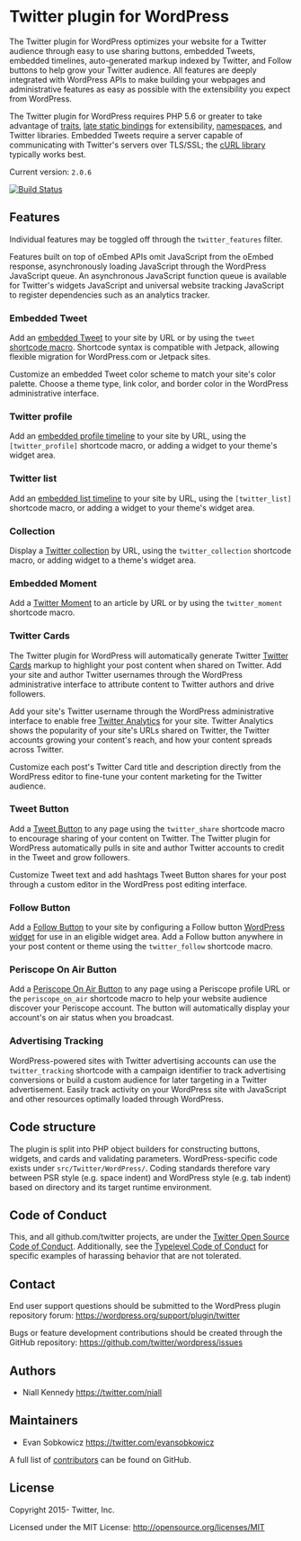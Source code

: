 # Twitter plugin for WordPress

The Twitter plugin for WordPress optimizes your website for a Twitter audience through easy to use sharing buttons, embedded Tweets, embedded timelines, auto-generated markup indexed by Twitter, and Follow buttons to help grow your Twitter audience. All features are deeply integrated with WordPress APIs to make building your webpages and administrative features as easy as possible with the extensibility you expect from WordPress.

The Twitter plugin for WordPress requires PHP 5.6 or greater to take advantage of [traits](http://php.net/manual/language.oop5.traits.php), [late static bindings](http://php.net/manual/language.oop5.late-static-bindings.php) for extensibility, [namespaces](http://php.net/manual/language.namespaces.rationale.php), and Twitter libraries. Embedded Tweets require a server capable of communicating with Twitter's servers over TLS/SSL; the [cURL library](http://php.net/manual/book.curl.php) typically works best.

Current version: `2.0.6`

[![Build Status](https://travis-ci.org/twitter/wordpress.svg)](https://travis-ci.org/twitter/wordpress)

## Features

Individual features may be toggled off through the `twitter_features` filter.

Features built on top of oEmbed APIs omit JavaScript from the oEmbed response, asynchronously loading JavaScript through the WordPress JavaScript queue. An asynchronous JavaScript function queue is available for Twitter's widgets JavaScript and universal website tracking JavaScript to register dependencies such as an analytics tracker.

### Embedded Tweet

Add an [embedded Tweet](https://github.com/twitter/wordpress/wiki/Embedded-Tweet) to your site by URL or by using the `tweet` [shortcode macro](http://codex.wordpress.org/Shortcode). Shortcode syntax is compatible with Jetpack, allowing flexible migration for WordPress.com or Jetpack sites.

Customize an embedded Tweet color scheme to match your site's color palette. Choose a theme type, link color, and border color in the WordPress administrative interface.

### Twitter profile

Add an [embedded profile timeline](https://github.com/twitter/wordpress/wiki/Embedded-Profile-Timeline) to your site by URL, using the `[twitter_profile]` shortcode macro, or adding a widget to your theme's widget area.

### Twitter list

Add an [embedded list timeline](https://github.com/twitter/wordpress/wiki/Embedded-List-Timeline) to your site by URL, using the `[twitter_list]` shortcode macro, or adding a widget to your theme's widget area.

### Collection

Display a [Twitter collection](https://github.com/twitter/wordpress/wiki/Embedded-Collection-Timeline) by URL, using the `twitter_collection` shortcode macro, or adding widget to a theme's widget area.

### Embedded Moment

Add a [Twitter Moment](https://github.com/twitter/wordpress/wiki/Moments) to an article by URL or by using the `twitter_moment` shortcode macro.

### Twitter Cards

The Twitter plugin for WordPress will automatically generate Twitter [Twitter Cards](https://github.com/twitter/wordpress/wiki/Cards) markup to highlight your post content when shared on Twitter. Add your site and author Twitter usernames through the WordPress administrative interface to attribute content to Twitter authors and drive followers.

Add your site's Twitter username through the WordPress administrative interface to enable free [Twitter Analytics](https://analytics.twitter.com/) for your site. Twitter Analytics shows the popularity of your site's URLs shared on Twitter, the Twitter accounts growing your content's reach, and how your content spreads across Twitter.

Customize each post's Twitter Card title and description directly from the WordPress editor to fine-tune your content marketing for the Twitter audience.

### Tweet Button

Add a [Tweet Button](https://github.com/twitter/wordpress/wiki/Tweet-Button) to any page using the `twitter_share` shortcode macro to encourage sharing of your content on Twitter. The Twitter plugin for WordPress automatically pulls in site and author Twitter accounts to credit in the Tweet and grow followers.

Customize Tweet text and add hashtags Tweet Button shares for your post through a custom editor in the WordPress post editing interface.

### Follow Button

Add a [Follow Button](https://github.com/twitter/wordpress/wiki/Follow-Button) to your site by configuring a Follow button [WordPress widget](http://codex.wordpress.org/WordPress_Widgets) for use in an eligible widget area. Add a Follow button anywhere in your post content or theme using the `twitter_follow` shortcode macro.

### Periscope On Air Button

Add a [Periscope On Air Button](https://github.com/twitter/wordpress/wiki/Periscope-On-Air-Button) to any page using a Periscope profile URL or the `periscope_on_air` shortcode macro to help your website audience discover your Periscope account. The button will automatically display your account's on air status when you broadcast.

### Advertising Tracking

WordPress-powered sites with Twitter advertising accounts can use the `twitter_tracking` shortcode with a campaign identifier to track advertising conversions or build a custom audience for later targeting in a Twitter advertisement. Easily track activity on your WordPress site with JavaScript and other resources optimally loaded through WordPress.

## Code structure

The plugin is split into PHP object builders for constructing buttons, widgets, and cards and validating parameters. WordPress-specific code exists under `src/Twitter/WordPress/`. Coding standards therefore vary between PSR style (e.g. space indent) and WordPress style (e.g. tab indent) based on directory and its target runtime environment.

## Code of Conduct
This, and all github.com/twitter projects, are under the [Twitter Open Source Code of Conduct](https://github.com/twitter/code-of-conduct/blob/master/code-of-conduct.md). Additionally, see the [Typelevel Code of Conduct](http://typelevel.org/conduct) for specific examples of harassing behavior that are not tolerated.

## Contact

End user support questions should be submitted to the WordPress plugin repository forum:
<https://wordpress.org/support/plugin/twitter>

Bugs or feature development contributions should be created through the GitHub repository:
<https://github.com/twitter/wordpress/issues>

## Authors
* Niall Kennedy <https://twitter.com/niall>

## Maintainers
* Evan Sobkowicz <https://twitter.com/evansobkowicz>

A full list of [contributors](https://github.com/twitter/wordpress/graphs/contributors) can be found on GitHub.

## License
Copyright 2015- Twitter, Inc.

Licensed under the MIT License: http://opensource.org/licenses/MIT
